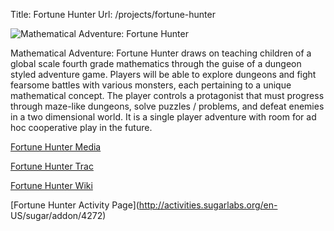 Title: Fortune Hunter
Url: /projects/fortune-hunter

![Mathematical Adventure: Fortune
Hunter](http://foss.rit.edu/files/FortuneHunterLogo.png)

Mathematical Adventure: Fortune Hunter draws on teaching children of a global
scale fourth grade mathematics through the guise of a dungeon styled adventure
game. Players will be able to explore dungeons and fight fearsome battles with
various monsters, each pertaining to a unique mathematical concept. The player
controls a protagonist that must progress through maze-like dungeons, solve
puzzles / problems, and defeat enemies in a two dimensional world. It is a
single player adventure with room for ad hoc cooperative play in the future.

[Fortune Hunter Media](/media/video/fortunehunter)

[Fortune Hunter Trac](https://fedorahosted.org/fortune_hunter/)

[Fortune Hunter Wiki](http://wiki.sugarlabs.org/go/Fortune_Hunter)

[Fortune Hunter Activity Page](http://activities.sugarlabs.org/en-
US/sugar/addon/4272)

